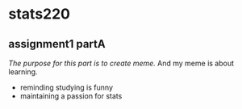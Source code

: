 # stats220
## assignment1 partA
*The purpose for this part is to create meme.*
And my meme is about learning.
* reminding studying is funny
* maintaining a passion for stats


